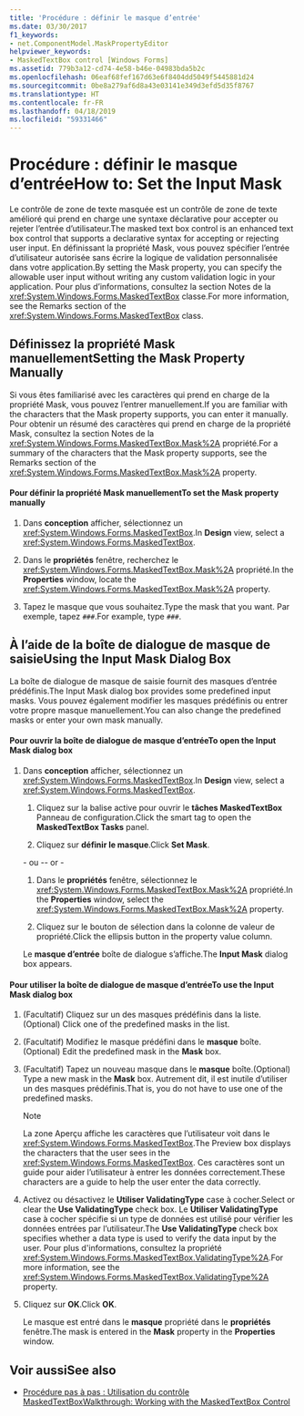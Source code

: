 ```yaml
---
title: 'Procédure : définir le masque d’entrée'
ms.date: 03/30/2017
f1_keywords:
- net.ComponentModel.MaskPropertyEditor
helpviewer_keywords:
- MaskedTextBox control [Windows Forms]
ms.assetid: 779b3a12-cd74-4e58-b46e-04983bda5b2c
ms.openlocfilehash: 06eaf68fef167d63e6f8404dd5049f5445881d24
ms.sourcegitcommit: 0be8a279af6d8a43e03141e349d3efd5d35f8767
ms.translationtype: HT
ms.contentlocale: fr-FR
ms.lasthandoff: 04/18/2019
ms.locfileid: "59331466"
---
```

# <a name="how-to-set-the-input-mask"></a><span data-ttu-id="c438f-102">Procédure : définir le masque d’entrée</span><span class="sxs-lookup"><span data-stu-id="c438f-102">How to: Set the Input Mask</span></span>
<span data-ttu-id="c438f-103">Le contrôle de zone de texte masquée est un contrôle de zone de texte amélioré qui prend en charge une syntaxe déclarative pour accepter ou rejeter l’entrée d’utilisateur.</span><span class="sxs-lookup"><span data-stu-id="c438f-103">The masked text box control is an enhanced text box control that supports a declarative syntax for accepting or rejecting user input.</span></span> <span data-ttu-id="c438f-104">En définissant la propriété Mask, vous pouvez spécifier l’entrée d’utilisateur autorisée sans écrire la logique de validation personnalisée dans votre application.</span><span class="sxs-lookup"><span data-stu-id="c438f-104">By setting the Mask property, you can specify the allowable user input without writing any custom validation logic in your application.</span></span> <span data-ttu-id="c438f-105">Pour plus d’informations, consultez la section Notes de la <xref:System.Windows.Forms.MaskedTextBox> classe.</span><span class="sxs-lookup"><span data-stu-id="c438f-105">For more information, see the Remarks section of the <xref:System.Windows.Forms.MaskedTextBox> class.</span></span>  
  
## <a name="setting-the-mask-property-manually"></a><span data-ttu-id="c438f-106">Définissez la propriété Mask manuellement</span><span class="sxs-lookup"><span data-stu-id="c438f-106">Setting the Mask Property Manually</span></span>  
 <span data-ttu-id="c438f-107">Si vous êtes familiarisé avec les caractères qui prend en charge de la propriété Mask, vous pouvez l’entrer manuellement.</span><span class="sxs-lookup"><span data-stu-id="c438f-107">If you are familiar with the characters that the Mask property supports, you can enter it manually.</span></span> <span data-ttu-id="c438f-108">Pour obtenir un résumé des caractères qui prend en charge de la propriété Mask, consultez la section Notes de la <xref:System.Windows.Forms.MaskedTextBox.Mask%2A> propriété.</span><span class="sxs-lookup"><span data-stu-id="c438f-108">For a summary of the characters that the Mask property supports, see the Remarks section of the <xref:System.Windows.Forms.MaskedTextBox.Mask%2A> property.</span></span>  
  
#### <a name="to-set-the-mask-property-manually"></a><span data-ttu-id="c438f-109">Pour définir la propriété Mask manuellement</span><span class="sxs-lookup"><span data-stu-id="c438f-109">To set the Mask property manually</span></span>  
  
1. <span data-ttu-id="c438f-110">Dans **conception** afficher, sélectionnez un <xref:System.Windows.Forms.MaskedTextBox>.</span><span class="sxs-lookup"><span data-stu-id="c438f-110">In **Design** view, select a <xref:System.Windows.Forms.MaskedTextBox>.</span></span>  
  
2. <span data-ttu-id="c438f-111">Dans le **propriétés** fenêtre, recherchez le <xref:System.Windows.Forms.MaskedTextBox.Mask%2A> propriété.</span><span class="sxs-lookup"><span data-stu-id="c438f-111">In the **Properties** window, locate the <xref:System.Windows.Forms.MaskedTextBox.Mask%2A> property.</span></span>  
  
3. <span data-ttu-id="c438f-112">Tapez le masque que vous souhaitez.</span><span class="sxs-lookup"><span data-stu-id="c438f-112">Type the mask that you want.</span></span> <span data-ttu-id="c438f-113">Par exemple, tapez `###`.</span><span class="sxs-lookup"><span data-stu-id="c438f-113">For example, type `###`.</span></span>  
  
## <a name="using-the-input-mask-dialog-box"></a><span data-ttu-id="c438f-114">À l’aide de la boîte de dialogue de masque de saisie</span><span class="sxs-lookup"><span data-stu-id="c438f-114">Using the Input Mask Dialog Box</span></span>  
 <span data-ttu-id="c438f-115">La boîte de dialogue de masque de saisie fournit des masques d’entrée prédéfinis.</span><span class="sxs-lookup"><span data-stu-id="c438f-115">The Input Mask dialog box provides some predefined input masks.</span></span> <span data-ttu-id="c438f-116">Vous pouvez également modifier les masques prédéfinis ou entrer votre propre masque manuellement.</span><span class="sxs-lookup"><span data-stu-id="c438f-116">You can also change the predefined masks or enter your own mask manually.</span></span>  
  
#### <a name="to-open-the-input-mask-dialog-box"></a><span data-ttu-id="c438f-117">Pour ouvrir la boîte de dialogue de masque d’entrée</span><span class="sxs-lookup"><span data-stu-id="c438f-117">To open the Input Mask dialog box</span></span>  
  
1. <span data-ttu-id="c438f-118">Dans **conception** afficher, sélectionnez un <xref:System.Windows.Forms.MaskedTextBox>.</span><span class="sxs-lookup"><span data-stu-id="c438f-118">In **Design** view, select a <xref:System.Windows.Forms.MaskedTextBox>.</span></span>  
  
    1.  <span data-ttu-id="c438f-119">Cliquez sur la balise active pour ouvrir le **tâches MaskedTextBox** Panneau de configuration.</span><span class="sxs-lookup"><span data-stu-id="c438f-119">Click the smart tag to open the **MaskedTextBox Tasks** panel.</span></span>  
  
    2.  <span data-ttu-id="c438f-120">Cliquez sur **définir le masque**.</span><span class="sxs-lookup"><span data-stu-id="c438f-120">Click **Set Mask**.</span></span>  
  
     <span data-ttu-id="c438f-121">\- ou -</span><span class="sxs-lookup"><span data-stu-id="c438f-121">\- or -</span></span>  
  
    1.  <span data-ttu-id="c438f-122">Dans le **propriétés** fenêtre, sélectionnez le <xref:System.Windows.Forms.MaskedTextBox.Mask%2A> propriété.</span><span class="sxs-lookup"><span data-stu-id="c438f-122">In the **Properties** window, select the <xref:System.Windows.Forms.MaskedTextBox.Mask%2A> property.</span></span>  
  
    2.  <span data-ttu-id="c438f-123">Cliquez sur le bouton de sélection dans la colonne de valeur de propriété.</span><span class="sxs-lookup"><span data-stu-id="c438f-123">Click the ellipsis button in the property value column.</span></span>  
  
     <span data-ttu-id="c438f-124">Le **masque d’entrée** boîte de dialogue s’affiche.</span><span class="sxs-lookup"><span data-stu-id="c438f-124">The **Input Mask** dialog box appears.</span></span>  
  
#### <a name="to-use-the-input-mask-dialog-box"></a><span data-ttu-id="c438f-125">Pour utiliser la boîte de dialogue de masque d’entrée</span><span class="sxs-lookup"><span data-stu-id="c438f-125">To use the Input Mask dialog box</span></span>  
  
1. <span data-ttu-id="c438f-126">(Facultatif) Cliquez sur un des masques prédéfinis dans la liste.</span><span class="sxs-lookup"><span data-stu-id="c438f-126">(Optional) Click one of the predefined masks in the list.</span></span>  
  
2. <span data-ttu-id="c438f-127">(Facultatif) Modifiez le masque prédéfini dans le **masque** boîte.</span><span class="sxs-lookup"><span data-stu-id="c438f-127">(Optional) Edit the predefined mask in the **Mask** box.</span></span>  
  
3. <span data-ttu-id="c438f-128">(Facultatif) Tapez un nouveau masque dans le **masque** boîte.</span><span class="sxs-lookup"><span data-stu-id="c438f-128">(Optional) Type a new mask in the **Mask** box.</span></span> <span data-ttu-id="c438f-129">Autrement dit, il est inutile d’utiliser un des masques prédéfinis.</span><span class="sxs-lookup"><span data-stu-id="c438f-129">That is, you do not have to use one of the predefined masks.</span></span>  
  
    > [!NOTE]
    >  <span data-ttu-id="c438f-130">La zone Aperçu affiche les caractères que l’utilisateur voit dans le <xref:System.Windows.Forms.MaskedTextBox>.</span><span class="sxs-lookup"><span data-stu-id="c438f-130">The Preview box displays the characters that the user sees in the <xref:System.Windows.Forms.MaskedTextBox>.</span></span> <span data-ttu-id="c438f-131">Ces caractères sont un guide pour aider l’utilisateur à entrer les données correctement.</span><span class="sxs-lookup"><span data-stu-id="c438f-131">These characters are a guide to help the user enter the data correctly.</span></span>  
  
4. <span data-ttu-id="c438f-132">Activez ou désactivez le **Utiliser ValidatingType** case à cocher.</span><span class="sxs-lookup"><span data-stu-id="c438f-132">Select or clear the **Use ValidatingType** check box.</span></span> <span data-ttu-id="c438f-133">Le **Utiliser ValidatingType** case à cocher spécifie si un type de données est utilisé pour vérifier les données entrées par l’utilisateur.</span><span class="sxs-lookup"><span data-stu-id="c438f-133">The **Use ValidatingType** check box specifies whether a data type is used to verify the data input by the user.</span></span> <span data-ttu-id="c438f-134">Pour plus d'informations, consultez la propriété <xref:System.Windows.Forms.MaskedTextBox.ValidatingType%2A>.</span><span class="sxs-lookup"><span data-stu-id="c438f-134">For more information, see the <xref:System.Windows.Forms.MaskedTextBox.ValidatingType%2A> property.</span></span>  
  
5. <span data-ttu-id="c438f-135">Cliquez sur **OK**.</span><span class="sxs-lookup"><span data-stu-id="c438f-135">Click **OK**.</span></span>  
  
     <span data-ttu-id="c438f-136">Le masque est entré dans le **masque** propriété dans le **propriétés** fenêtre.</span><span class="sxs-lookup"><span data-stu-id="c438f-136">The mask is entered in the **Mask** property in the **Properties** window.</span></span>  
  
## <a name="see-also"></a><span data-ttu-id="c438f-137">Voir aussi</span><span class="sxs-lookup"><span data-stu-id="c438f-137">See also</span></span>

- [<span data-ttu-id="c438f-138">Procédure pas à pas : Utilisation du contrôle MaskedTextBox</span><span class="sxs-lookup"><span data-stu-id="c438f-138">Walkthrough: Working with the MaskedTextBox Control</span></span>](walkthrough-working-with-the-maskedtextbox-control.md)
